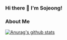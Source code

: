 ### Hi there 👋 I'm Sojeong!

### About Me
<!-- - Blog: [My Github Blog](https://itoggi03.github.io/) -->

[![Anurag's github stats](https://github-readme-stats.vercel.app/api?username=itoggi03&count_private=true&theme=graywhite)](https://github.com/anuraghazra/github-readme-stats)


<!--
**itoggi03/itoggi03** is a ✨ _special_ ✨ repository because its `README.md` (this file) appears on your GitHub profile.

Here are some ideas to get you started:

- 🔭 I’m currently working on ...
- 🌱 I’m currently learning ...
- 👯 I’m looking to collaborate on ...
- 🤔 I’m looking for help with ...
- 💬 Ask me about ...
- 📫 How to reach me: ...
- 😄 Pronouns: ...
- ⚡ Fun fact: ...
-->
